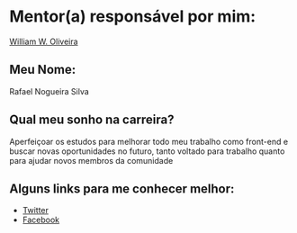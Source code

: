 # Mentor(a) responsável por mim:

[William W. Oliveira](https://github.com/training-center/mentoria/blob/master/profiles/mentors/profiles/william_w_oliveira.md)

## Meu Nome:

Rafael Nogueira Silva

## Qual meu sonho na carreira?

Aperfeiçoar os estudos para melhorar todo meu trabalho como front-end e buscar novas oportunidades no futuro, tanto voltado para trabalho quanto para ajudar novos membros da comunidade

## Alguns links para me conhecer melhor:

- [Twitter](http://www.twitter.com/rafaelnogueira)
- [Facebook](http://www.facebook.com/rafaelnogueira1)
